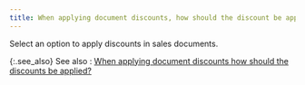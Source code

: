 ```yaml
---
title: When applying document discounts, how should the discount be applied?
---
```



Select an option to apply discounts in sales documents.


{:.see_also}
See also
: [When  applying document discounts how should the discounts be applied?](JavaScript:RelatedTopics1.Click())<!--Metadata type="DesignerControl" startspan
<object CLASSID="clsid:ADB880A6-D8FF-11CF-9377-00AA003B7A11"
	ID=RelatedTopics1
	TYPE="application/x-oleobject">
</object>-->

<object classid="clsid:ADB880A6-D8FF-11CF-9377-00AA003B7A11" id="RelatedTopics1" type="application/x-oleobject"> 
 <param name="Command" value="Related Topics">
<param name="Window" value="second">
<param name="Item1" value="When 
applying document discounts how should the discounts be applied?;{{site.bp_chm}}/misc/when_applying_document_discounts_how_should_the_discount_be_applied_.html">
</object><!--Metadata type="DesignerControl" endspan-->
